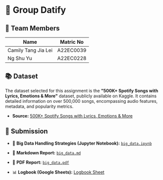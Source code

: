 # 🎵 Group Datify

## 👥 Team Members

| Name                    | Matric No   |
|-------------------------|-------------|
| Camily Tang Jia Lei     | A22EC0039   |
| Ng Shu Yu               | A22EC0228   |

## 📚 Dataset

The dataset selected for this assignment is the **"500K+ Spotify Songs with Lyrics, Emotions & More"** dataset, publicly available on Kaggle. It contains detailed information on over 500,000 songs, encompassing audio features, metadata, and popularity metrics.

- **Source:** [500K+ Spotify Songs with Lyrics, Emotions & More](https://www.kaggle.com/datasets/devdope/900k-spotify/data)

## 📁 Submission

- 🧠 **Big Data Handling Strategies (Jupyter Notebook):** [`big_data.ipynb`](https://github.com/Jingyong14/HPDP02/blob/main/2425/assignment/asgn2/submission/Group_Datify/big_data.ipynb)

- 📝 **Markdown Report:** [`big_data.md`](https://github.com/Jingyong14/HPDP02/blob/main/2425/assignment/asgn2/submission/Group_Datify/big_data.md)

- 📄 **PDF Report:** [`big_data.pdf`](https://github.com/Jingyong14/HPDP02/blob/main/2425/assignment/asgn2/submission/Group_Datify/big_data.pdf)

- 📊 **Logbook (Google Sheets):** [Logbook Sheet](https://docs.google.com/spreadsheets/d/16gKCJa3DOLpl-i42DTC7Q49ns7G3Anla0g-wn0fVUBI/edit?usp=sharing)

